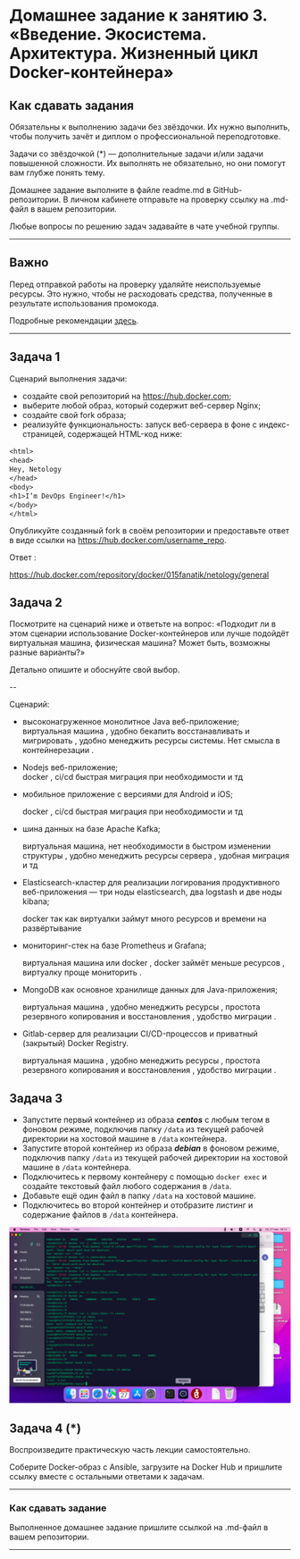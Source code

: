 
# Домашнее задание к занятию 3. «Введение. Экосистема. Архитектура. Жизненный цикл Docker-контейнера»

## Как сдавать задания

Обязательны к выполнению задачи без звёздочки. Их нужно выполнить, чтобы получить зачёт и диплом о профессиональной переподготовке.

Задачи со звёздочкой (*) — дополнительные задачи и/или задачи повышенной сложности. Их выполнять не обязательно, но они помогут вам глубже понять тему.

Домашнее задание выполните в файле readme.md в GitHub-репозитории. В личном кабинете отправьте на проверку ссылку на .md-файл в вашем репозитории.

Любые вопросы по решению задач задавайте в чате учебной группы.

---


## Важно

Перед отправкой работы на проверку удаляйте неиспользуемые ресурсы.
Это нужно, чтобы не расходовать средства, полученные в результате использования промокода.

Подробные рекомендации [здесь](https://github.com/netology-code/virt-homeworks/blob/virt-11/r/README.md).

---

## Задача 1

Сценарий выполнения задачи:

- создайте свой репозиторий на https://hub.docker.com;
- выберите любой образ, который содержит веб-сервер Nginx;
- создайте свой fork образа;
- реализуйте функциональность:
запуск веб-сервера в фоне с индекс-страницей, содержащей HTML-код ниже:
```
<html>
<head>
Hey, Netology
</head>
<body>
<h1>I’m DevOps Engineer!</h1>
</body>
</html>
```

Опубликуйте созданный fork в своём репозитории и предоставьте ответ в виде ссылки на https://hub.docker.com/username_repo.  
  
    
 Ответ :

https://hub.docker.com/repository/docker/015fanatik/netology/general

## Задача 2

Посмотрите на сценарий ниже и ответьте на вопрос:
«Подходит ли в этом сценарии использование Docker-контейнеров или лучше подойдёт виртуальная машина, физическая машина? Может быть, возможны разные варианты?»

Детально опишите и обоснуйте свой выбор.

--

Сценарий:

- высоконагруженное монолитное Java веб-приложение;  
  виртуальная машина , удобно бекапить  восстанавливать  и мигрировать , удобно менеджить ресурсы системы. Нет смысла в контейнерезации .
- Nodejs веб-приложение;  
  docker , ci/cd быстрая миграция при необходимости и тд
- мобильное приложение c версиями для Android и iOS;  

  docker , ci/cd быстрая миграция при необходимости и тд  
  
- шина данных на базе Apache Kafka;  


  виртуальная машина, нет необходимости в быстром изменении структуры , удобно менеджить ресурсы сервера , удобная миграция  и тд  
  
- Elasticsearch-кластер для реализации логирования продуктивного веб-приложения — три ноды elasticsearch, два logstash и две ноды kibana;  

  docker  так как виртуалки займут много ресурсов и времени на развёртывание  
  
- мониторинг-стек на базе Prometheus и Grafana;  

  виртуальная машина или docker , docker займёт меньше ресурсов , виртуалку проще мониторить .   
  
- MongoDB как основное хранилище данных для Java-приложения;  

  виртуальная машина , удобно менеджить ресурсы , простота резервного копирования и восстановления , удобство миграции .  
  
- Gitlab-сервер для реализации CI/CD-процессов и приватный (закрытый) Docker Registry.  

  виртуальная машина , удобно менеджить ресурсы , простота резервного копирования и восстановления , удобство миграции . 

## Задача 3

- Запустите первый контейнер из образа ***centos*** c любым тегом в фоновом режиме, подключив папку ```/data``` из текущей рабочей директории на хостовой машине в ```/data``` контейнера.
- Запустите второй контейнер из образа ***debian*** в фоновом режиме, подключив папку ```/data``` из текущей рабочей директории на хостовой машине в ```/data``` контейнера.
- Подключитесь к первому контейнеру с помощью ```docker exec``` и создайте текстовый файл любого содержания в ```/data```.
- Добавьте ещё один файл в папку ```/data``` на хостовой машине.
- Подключитесь во второй контейнер и отобразите листинг и содержание файлов в ```/data``` контейнера.

![docker](https://github.com/015fanatik/devops-netology/blob/main/screenshots/docker.png)
## Задача 4 (*)

Воспроизведите практическую часть лекции самостоятельно.

Соберите Docker-образ с Ansible, загрузите на Docker Hub и пришлите ссылку вместе с остальными ответами к задачам.


---

### Как cдавать задание

Выполненное домашнее задание пришлите ссылкой на .md-файл в вашем репозитории.

---


